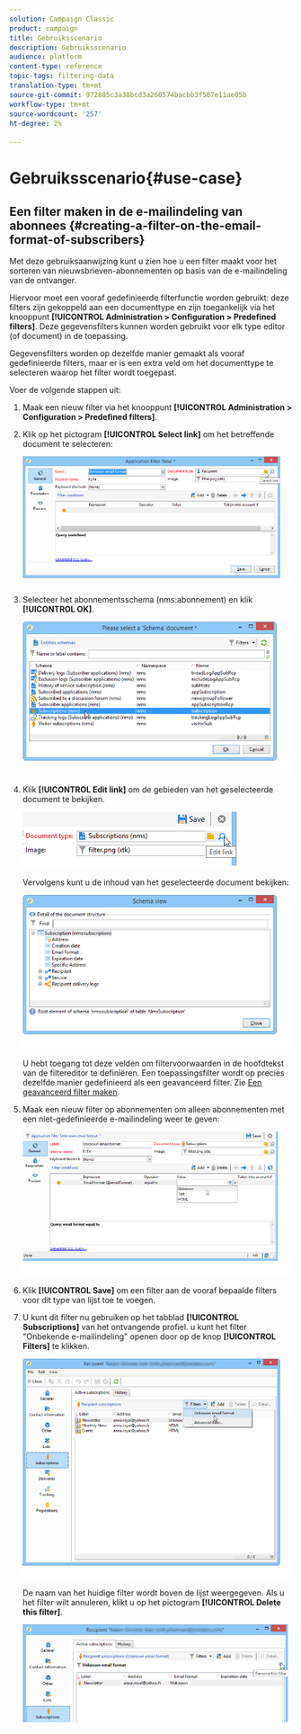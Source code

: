 ```yaml
---
solution: Campaign Classic
product: campaign
title: Gebruiksscenario
description: Gebruiksscenario
audience: platform
content-type: reference
topic-tags: filtering-data
translation-type: tm+mt
source-git-commit: 972885c3a38bcd3a260574bacbb3f507e11ae05b
workflow-type: tm+mt
source-wordcount: '257'
ht-degree: 2%

---
```



# Gebruiksscenario{#use-case}

## Een filter maken in de e-mailindeling van abonnees {#creating-a-filter-on-the-email-format-of-subscribers}

Met deze gebruiksaanwijzing kunt u zien hoe u een filter maakt voor het sorteren van nieuwsbrieven-abonnementen op basis van de e-mailindeling van de ontvanger.

Hiervoor moet een vooraf gedefinieerde filterfunctie worden gebruikt: deze filters zijn gekoppeld aan een documenttype en zijn toegankelijk via het knooppunt **[!UICONTROL Administration > Configuration > Predefined filters]**. Deze gegevensfilters kunnen worden gebruikt voor elk type editor (of document) in de toepassing.

Gegevensfilters worden op dezelfde manier gemaakt als vooraf gedefinieerde filters, maar er is een extra veld om het documenttype te selecteren waarop het filter wordt toegepast.

Voer de volgende stappen uit:

1. Maak een nieuw filter via het knooppunt **[!UICONTROL Administration > Configuration > Predefined filters]**.
1. Klik op het pictogram **[!UICONTROL Select link]** om het betreffende document te selecteren:

   ![](assets/s_ncs_user_filter_choose_schema.png)

1. Selecteer het abonnementsschema (nms:abonnement) en klik **[!UICONTROL OK]**.

   ![](assets/s_ncs_user_filter_select_schema.png)

1. Klik **[!UICONTROL Edit link]** om de gebieden van het geselecteerde document te bekijken.

   ![](assets/s_ncs_user_filter_edit_schema.png)

   Vervolgens kunt u de inhoud van het geselecteerde document bekijken:

   ![](assets/s_ncs_user_filter_view_schema.png)

   U hebt toegang tot deze velden om filtervoorwaarden in de hoofdtekst van de filtereditor te definiëren. Een toepassingsfilter wordt op precies dezelfde manier gedefinieerd als een geavanceerd filter. Zie [Een geavanceerd filter maken](../../platform/using/creating-filters.md#creating-an-advanced-filter).

1. Maak een nieuw filter op abonnementen om alleen abonnementen met een niet-gedefinieerde e-mailindeling weer te geven:

   ![](assets/s_ncs_user_filter_parameters.png)

1. Klik **[!UICONTROL Save]** om een filter aan de vooraf bepaalde filters voor dit type van lijst toe te voegen.
1. U kunt dit filter nu gebruiken op het tabblad **[!UICONTROL Subscriptions]** van het ontvangende profiel. u kunt het filter &quot;Onbekende e-mailindeling&quot; openen door op de knop **[!UICONTROL Filters]** te klikken.

   ![](assets/s_ncs_user_filter_on_events.png)

   De naam van het huidige filter wordt boven de lijst weergegeven. Als u het filter wilt annuleren, klikt u op het pictogram **[!UICONTROL Delete this filter]**.

   ![](assets/s_ncs_user_filter_on_subscriptions.png)

